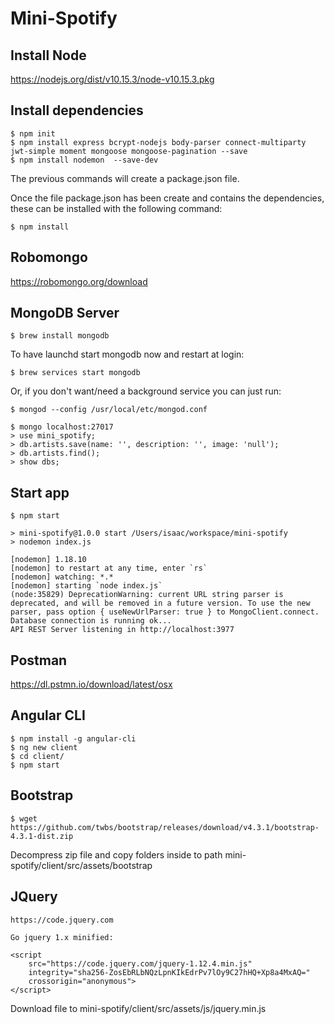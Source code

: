 Mini-Spotify
============

Install Node
------------

https://nodejs.org/dist/v10.15.3/node-v10.15.3.pkg

Install dependencies
--------------------

    $ npm init
    $ npm install express bcrypt-nodejs body-parser connect-multiparty jwt-simple moment mongoose mongoose-pagination --save
    $ npm install nodemon  --save-dev

The previous commands will create a package.json file.

Once the file package.json has been create and contains the dependencies, these can be installed with the following command:

    $ npm install

Robomongo
---------

https://robomongo.org/download

MongoDB Server
--------------

    $ brew install mongodb

To have launchd start mongodb now and restart at login:

    $ brew services start mongodb

Or, if you don't want/need a background service you can just run:

    $ mongod --config /usr/local/etc/mongod.conf

    $ mongo localhost:27017
    > use mini_spotify;
    > db.artists.save(name: '', description: '', image: 'null');
    > db.artists.find();
    > show dbs;

Start app
---------

    $ npm start

    > mini-spotify@1.0.0 start /Users/isaac/workspace/mini-spotify
    > nodemon index.js

    [nodemon] 1.18.10
    [nodemon] to restart at any time, enter `rs`
    [nodemon] watching: *.*
    [nodemon] starting `node index.js`
    (node:35829) DeprecationWarning: current URL string parser is deprecated, and will be removed in a future version. To use the new parser, pass option { useNewUrlParser: true } to MongoClient.connect.
    Database connection is running ok...
    API REST Server listening in http://localhost:3977

Postman
-------

https://dl.pstmn.io/download/latest/osx

Angular CLI
-----------

    $ npm install -g angular-cli
    $ ng new client
    $ cd client/
    $ npm start

Bootstrap
---------

    $ wget https://github.com/twbs/bootstrap/releases/download/v4.3.1/bootstrap-4.3.1-dist.zip

Decompress zip file and copy folders inside to path mini-spotify/client/src/assets/bootstrap

JQuery
------

    https://code.jquery.com

    Go jquery 1.x minified:

    <script
        src="https://code.jquery.com/jquery-1.12.4.min.js"
        integrity="sha256-ZosEbRLbNQzLpnKIkEdrPv7lOy9C27hHQ+Xp8a4MxAQ="
        crossorigin="anonymous">
    </script>

Download file to mini-spotify/client/src/assets/js/jquery.min.js